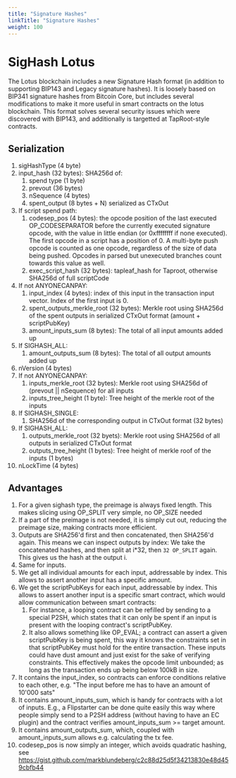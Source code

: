 ```yaml
---
title: "Signature Hashes"
linkTitle: "Signature Hashes"
weight: 100
---
```


# SigHash Lotus

The Lotus blockchain includes a new Signature Hash format (in addition to supporting BIP143 and Legacy signature hashes). It is loosely based on BIP341 signature hashes from Bitcoin Core, but includes several modifications to make it more useful in smart contracts on the lotus blockchain. This format solves several security issues which were discovered with BIP143, and additionally is targetted at TapRoot-style contracts.

## Serialization

1. sigHashType (4 byte)
2. input_hash (32 bytes): SHA256d of:
    1. spend type (1 byte)
    2. prevout (36 bytes)
    3. nSequence (4 bytes)
    4. spent_output (8 bytes + N) serialized as CTxOut
3. If script spend path:
    1.  codesep_pos (4 bytes): the opcode position of the last executed OP_CODESEPARATOR before the currently executed signature opcode, with the value in little endian (or 0xffffffff if none executed). The first opcode in a script has a position of 0. A multi-byte push opcode is counted as one opcode, regardless of the size of data being pushed. Opcodes in parsed but unexecuted branches count towards this value as well.
    2. exec_script_hash (32 bytes): tapleaf_hash for Taproot, otherwise SHA256d of full scriptCode
4. If not ANYONECANPAY:
    1. input_index (4 bytes): index of this input in the transaction input vector. Index of the first input is 0.
    2. spent_outputs_merkle_root (32 bytes): Merkle root using SHA256d of the spent outputs in serialized CTxOut format (amount + scriptPubKey)
    3. amount_inputs_sum (8 bytes): The total of all input amounts added up
5. If SIGHASH_ALL:
    1.  amount_outputs_sum (8 bytes): The total of all output amounts added up
6. nVersion (4 bytes)
7. If not ANYONECANPAY:
    1. inputs_merkle_root (32 bytes): Merkle root using SHA256d of (prevout || nSequence) for all inputs
    2. inputs_tree_height (1 byte): Tree height of the merkle root of the inputs
8. If SIGHASH_SINGLE:
    1. SHA256d of the corresponding output in CTxOut format (32 bytes)
9. If SIGHASH_ALL:
    1. outputs_merkle_root (32 byets): Merkle root using SHA256d of all outputs in serialized CTxOut format
    2. outputs_tree_height (1 bytes): Tree height of merkle roof of the inputs (1 bytes)
10. nLockTime (4 bytes)


## Advantages

1. For a given sighash type, the preimage is always fixed length. This makes slicing using OP_SPLIT very simple, no OP_SIZE needed
2. If a part of the preimage is not needed, it is simply cut out, reducing the preimage size, making contracts more efficient.
3. Outputs are SHA256'd first and then concatenated, then SHA256'd again. This means we can inspect outputs by index: We take the concatenated hashes, and then split at i\*32, then `32 OP_SPLIT` again. This gives us the hash at the output i.
4. Same for inputs.
5. We get all individual amounts for each input, addressable by index. This allows to assert another input has a specific amount.
6. We get the scriptPubKeys for each input, addressable by index. This allows to assert another input is a specific smart contract, which would allow communication between smart contracts:
    1. For instance, a looping contract can be refilled by sending to a special P2SH, which states that it can only be spent if an input is present with the looping contract's scriptPubKey.
    2. It also allows something like OP_EVAL; a contract can assert a given scriptPubKey is being spent, this way it knows the constraints set in that scriptPubKey must hold for the entire transaction. These inputs could have dust amount and just exist for the sake of verifying constraints. This effectively makes the opcode limit unbounded; as long as the transaction ends up being below 100kB in size.
7. It contains the input_index, so contracts can enforce conditions relative to each other, e.g. "The input before me has to have an amount of 10'000 sats"
8. It contains amount_inputs_sum, which is handy for contracts with a lot of inputs. E.g., a Flipstarter can be done quite easily this way where people simply send to a P2SH address (without having to have an EC plugin) and the contract verifies amount_inputs_sum >= target amount.
9. It contains amount_outputs_sum, which, coupled with amount_inputs_sum allows e.g. calculating the tx fee.
10. codesep_pos is now simply an integer, which avoids quadratic hashing, see https://gist.github.com/markblundeberg/c2c88d25d5f34213830e48d459cbfb44
